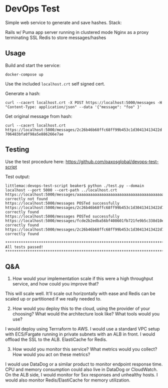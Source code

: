 
# DevOps Test

Simple web service to generate and save hashes. Stack:

Rails w/ Puma app server running in clustered mode
Nginx as a proxy terminating SSL
Redis to store messages/hashes

## Usage

Build and start the service:

`docker-compose up`

Use the included `localhost.crt` self signed cert.

Generate a hash:

`curl --cacert localhost.crt -X POST https://localhost:5000/messages -H "Content-Type: application/json" --data '{"message": "foo" }'`
 
Get original message from hash:

`curl --cacert localhost.crt https://localhost:5000/messages/2c26b46b68ffc68ff99b453c1d30413413422d706483bfa0f98a5e886266e7ae`

## Testing

Use the test procedure here: https://github.com/paxosglobal/devops-test-script

Test output:

```
littlemac:devops-test-script beaker$ python ./test.py --domain localhost --port 5000 --cert-path ../localhost.crt
https://localhost:5000/messages/aaaaaaaaaaaaaaaaaaaaaaaaaaaaaaaaaaaaaaaaaaaaaaaaaaaaaaaaaaaaaaaa correctly not found
https://localhost:5000/messages POSTed successfully
https://localhost:5000/messages/2c26b46b68ffc68ff99b453c1d30413413422d706483bfa0f98a5e886266e7ae correctly found
https://localhost:5000/messages POSTed successfully
https://localhost:5000/messages/fcde2b2edba56bf408601fb721fe9b5c338d10ee429ea04fae5511b68fbf8fb9 correctly found
https://localhost:5000/messages/2c26b46b68ffc68ff99b453c1d30413413422d706483bfa0f98a5e886266e7ae correctly found

***************************************************************************
All tests passed!
***************************************************************************
```

## Q&A

1. How would your implementation scale if this were a high throughput service, and how could you improve that?

This will scale well. It'll scale out horizontally with ease and Redis can be scaled up or partitioned if we really needed to.

2. How would you deploy this to the cloud, using the provider of your choosing? What would the architecture look like? What tools would you use? 

I would deploy using Terrraform to AWS. I would use a standard VPC setup with ECS/Fargate running in private subnets with an ALB in front. I would offload the SSL to the ALB. ElastiCache for Redis.

3. How would you monitor this service? What metrics would you collect? How would you act on these metrics?

I would use DataDog or a similar product to monitor endpoint response time. CPU and memory consumption could also live in DataDog or CloudWatch. On the ALB side, I would monitor for 5xx responses and unhealthy hosts. I would also monitor Redis/ElastiCache for memory utilization.

